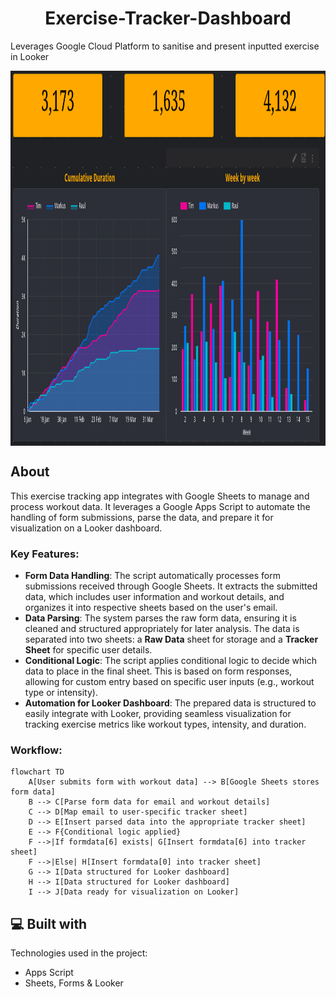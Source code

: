 <h1 align="center" id="title">Exercise-Tracker-Dashboard</h1>

<p id="description">Leverages Google Cloud Platform to sanitise and present inputted exercise in Looker</p>

<img src="https://github.com/tcampbel22/Exercise-Tracker-Dashboard/blob/master/assets/Screenshot%20from%202025-04-08%2020-32-37.png?raw=true" width="800" height="600" align="center">

## About

This exercise tracking app integrates with Google Sheets to manage and process workout data. It leverages a Google Apps Script to automate the handling of form submissions, parse the data, and prepare it for visualization on a Looker dashboard.

### Key Features:
- **Form Data Handling**: The script automatically processes form submissions received through Google Sheets. It extracts the submitted data, which includes user information and workout details, and organizes it into respective sheets based on the user's email.
- **Data Parsing**: The system parses the raw form data, ensuring it is cleaned and structured appropriately for later analysis. The data is separated into two sheets: a **Raw Data** sheet for storage and a **Tracker Sheet** for specific user details.
- **Conditional Logic**: The script applies conditional logic to decide which data to place in the final sheet. This is based on form responses, allowing for custom entry based on specific user inputs (e.g., workout type or intensity).
- **Automation for Looker Dashboard**: The prepared data is structured to easily integrate with Looker, providing seamless visualization for tracking exercise metrics like workout types, intensity, and duration.

### Workflow:
```mermaid
flowchart TD
    A[User submits form with workout data] --> B[Google Sheets stores form data]
    B --> C[Parse form data for email and workout details]
    C --> D[Map email to user-specific tracker sheet]
    D --> E[Insert parsed data into the appropriate tracker sheet]
    E --> F{Conditional logic applied}
    F -->|If formdata[6] exists| G[Insert formdata[6] into tracker sheet]
    F -->|Else| H[Insert formdata[0] into tracker sheet]
    G --> I[Data structured for Looker dashboard]
    H --> I[Data structured for Looker dashboard]
    I --> J[Data ready for visualization on Looker]
```

<h2>💻 Built with</h2>

Technologies used in the project:

*   Apps Script
*   Sheets, Forms & Looker
